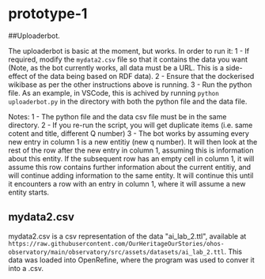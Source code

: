 # prototype-1

##Uploaderbot. 

The uploaderbot is basic at the moment, but works. In order to run it:
1 - If required, modify the `mydata2.csv` file so that it contains the data you want (Note, as the bot currently works, all data must be a URL. This is a side-effect of the data being based on RDF data). 
2 - Ensure that the dockerised wikibase as per the other instructions above is running. 
3 - Run the python file. As an example, in VSCode, this is achived by running `python uploaderbot.py` in the directory with both the python file and the data file. 

Notes:
1 - The python file and the data csv file must be in the same directory. 
2 - If you re-run the script, you will get duplicate items (i.e. same cotent and title, different Q number)
3 - The bot works by assuming every new entry in column 1 is a new entitiy (new q number). It will then look at the rest of the row after the new entry in column 1, assuming this is information about this entity. If the subsequent row has an empty cell in column 1, it will assume this row contains further information about the current entitiy, and will continue adding information to the same entity. It will continue this until it encounters a row with an entry in column 1, where it will assume a new entity starts. 


## mydata2.csv

mydata2.csv is a csv representation of the data "ai_lab_2.ttl", available at `https://raw.githubusercontent.com/OurHeritageOurStories/ohos-observatory/main/observatory/src/assets/datasets/ai_lab_2.ttl`. This data was loaded into OpenRefine, where the program was used to conver it into a .csv. 